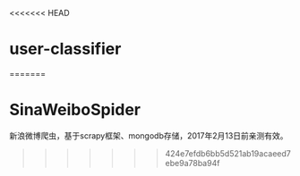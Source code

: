 <<<<<<< HEAD
# user-classifier
=======
# SinaWeiboSpider
新浪微博爬虫，基于scrapy框架、mongodb存储，2017年2月13日前亲测有效。
>>>>>>> 424e7efdb6bb5d521ab19acaeed7ebe9a78ba94f
